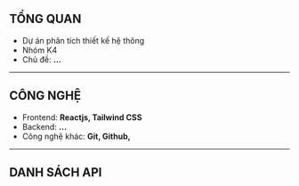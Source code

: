 ## TỔNG QUAN
- Dự án phân tích thiết kế hệ thông
- Nhóm K4
- Chủ đề: **...**
---
## CÔNG NGHỆ
- Frontend: **Reactjs, Tailwind CSS**
- Backend: **...**
- Công nghệ khác: **Git, Github,**
---
## DANH SÁCH API
